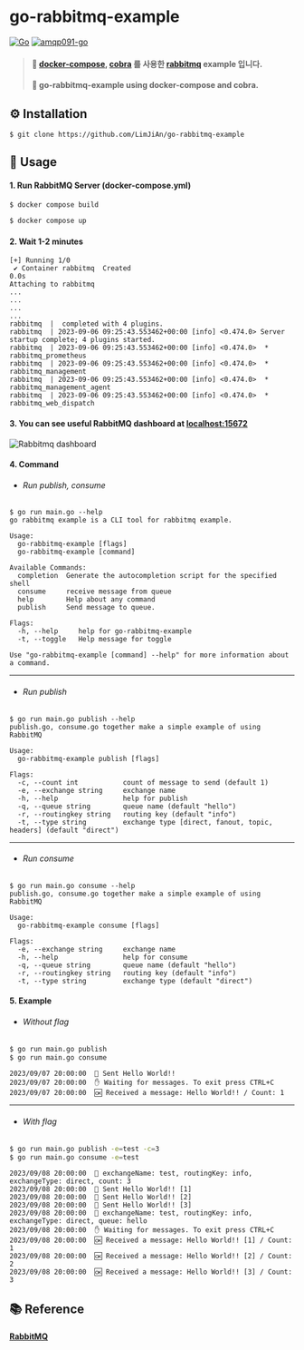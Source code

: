 # go-rabbitmq-example
[![Go](https://img.shields.io/badge/go-1.21-blue.svg?style=for-the-badge&logo=go&logoColor=white)](https://go.dev/dl/)
[![amqp091-go](https://img.shields.io/badge/amqp091go-0.9.2-orange.svg?style=for-the-badge&logo=go&logoColor=white)](https://github.com/rabbitmq/amqp091-go)

> #### 🎯 [docker-compose](https://github.com/docker/compose), [cobra](https://github.com/spf13/cobra) 를 사용한 [rabbitmq](https://github.com/rabbitmq/amqp091-go) example 입니다.
> #### 🎯 go-rabbitmq-example using docker-compose and cobra.


## ⚙️ Installation
```shell
$ git clone https://github.com/LimJiAn/go-rabbitmq-example
```
## 👀 Usage
#### 1. Run RabbitMQ Server (docker-compose.yml)
```bash
$ docker compose build
```
```bash
$ docker compose up
```
#### 2. Wait 1-2 minutes
```console
[+] Running 1/0
 ✔ Container rabbitmq  Created                                                                                                                               0.0s
Attaching to rabbitmq
...
...
...
...
rabbitmq  |  completed with 4 plugins.
rabbitmq  | 2023-09-06 09:25:43.553462+00:00 [info] <0.474.0> Server startup complete; 4 plugins started.
rabbitmq  | 2023-09-06 09:25:43.553462+00:00 [info] <0.474.0>  * rabbitmq_prometheus
rabbitmq  | 2023-09-06 09:25:43.553462+00:00 [info] <0.474.0>  * rabbitmq_management
rabbitmq  | 2023-09-06 09:25:43.553462+00:00 [info] <0.474.0>  * rabbitmq_management_agent
rabbitmq  | 2023-09-06 09:25:43.553462+00:00 [info] <0.474.0>  * rabbitmq_web_dispatch

```
#### 3. You can see useful RabbitMQ dashboard at [localhost:15672](http://localhost:15672)
![Rabbitmq dashboard](https://github.com/LimJiAn/go-rabbitmq-example/assets/85569173/73e8f14c-98e8-4c12-a59f-eca323a54816)

#### 4. Command
* ###### Run publish, consume
```
$ go run main.go --help
go rabbitmq example is a CLI tool for rabbitmq example.

Usage:
  go-rabbitmq-example [flags]
  go-rabbitmq-example [command]

Available Commands:
  completion  Generate the autocompletion script for the specified shell
  consume     receive message from queue
  help        Help about any command
  publish     Send message to queue.

Flags:
  -h, --help     help for go-rabbitmq-example
  -t, --toggle   Help message for toggle

Use "go-rabbitmq-example [command] --help" for more information about a command.
```
---
* ###### Run publish
```
$ go run main.go publish --help
publish.go, consume.go together make a simple example of using RabbitMQ

Usage:
  go-rabbitmq-example publish [flags]

Flags:
  -c, --count int           count of message to send (default 1)
  -e, --exchange string     exchange name
  -h, --help                help for publish
  -q, --queue string        queue name (default "hello")
  -r, --routingkey string   routing key (default "info")
  -t, --type string         exchange type [direct, fanout, topic, headers] (default "direct")
```
---
* ###### Run consume
```
$ go run main.go consume --help
publish.go, consume.go together make a simple example of using RabbitMQ

Usage:
  go-rabbitmq-example consume [flags]

Flags:
  -e, --exchange string     exchange name
  -h, --help                help for consume
  -q, --queue string        queue name (default "hello")
  -r, --routingkey string   routing key (default "info")
  -t, --type string         exchange type (default "direct")
```
#### 5. Example
* ###### Without flag
```bash
$ go run main.go publish
$ go run main.go consume
```
```console
2023/09/07 20:00:00  📧 Sent Hello World!!
2023/09/07 20:00:00  ✋ Waiting for messages. To exit press CTRL+C
2023/09/07 20:00:00  🆗 Received a message: Hello World!! / Count: 1
```
---
* ###### With flag
```bash
$ go run main.go publish -e=test -c=3
$ go run main.go consume -e=test
```
```console
2023/09/08 20:00:00  📮 exchangeName: test, routingKey: info, exchangeType: direct, count: 3
2023/09/08 20:00:00  📧 Sent Hello World!! [1]
2023/09/08 20:00:00  📧 Sent Hello World!! [2]
2023/09/08 20:00:00  📧 Sent Hello World!! [3]
2023/09/08 20:00:00  📮 exchangeName: test, routingKey: info, exchangeType: direct, queue: hello
2023/09/08 20:00:00  ✋ Waiting for messages. To exit press CTRL+C
2023/09/08 20:00:00  🆗 Received a message: Hello World!! [1] / Count: 1
2023/09/08 20:00:00  🆗 Received a message: Hello World!! [2] / Count: 2
2023/09/08 20:00:00  🆗 Received a message: Hello World!! [3] / Count: 3

```
## 📚 Reference
#### [RabbitMQ](https://www.rabbitmq.com/)
